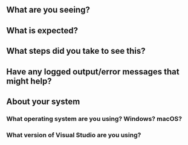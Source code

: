 <!--
Thank you so much for your contribution. Before you submit an issue, please read the following:

1. Ensure you have read over contribution guidelines in the README: https://github.com/XamarinUniversity/AZR101/blob/master/README.md.

2. If you have a question, please submit it via the Xamarin University forum: https://forums.xamarin.com/categories/university

3. Delete everything in this comment block.
-->

## What are you seeing?

## What is expected?

## What steps did you take to see this?

## Have any logged output/error messages that might help?

## About your system

### What operating system are you using? Windows? macOS?

### What version of Visual Studio are you using?
